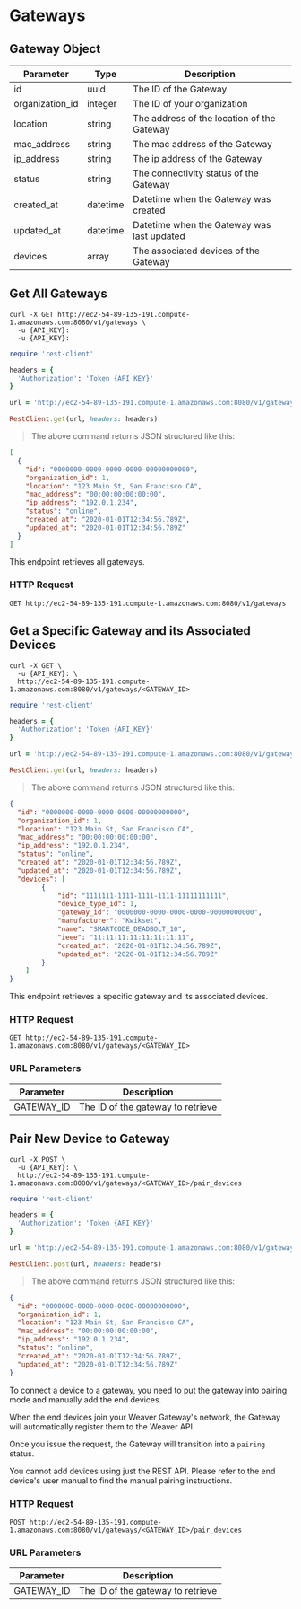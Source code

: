 # Gateways

## Gateway Object

Parameter | Type | Description
--------- | ---- | -----------
id | uuid | The ID of the Gateway
organization_id | integer | The ID of your organization
location | string | The address of the location of the Gateway
mac_address | string | The mac address of the Gateway
ip_address | string | The ip address of the Gateway
status | string | The connectivity status of the Gateway
created_at | datetime | Datetime when the Gateway was created
updated_at | datetime | Datetime when the Gateway was last updated
devices | array | The associated devices of the Gateway

## Get All Gateways

```shell
curl -X GET http://ec2-54-89-135-191.compute-1.amazonaws.com:8080/v1/gateways \
  -u {API_KEY}:
  -u {API_KEY}:
```

```ruby
require 'rest-client'

headers = {
  'Authorization': 'Token {API_KEY}'
}

url = 'http://ec2-54-89-135-191.compute-1.amazonaws.com:8080/v1/gateways'

RestClient.get(url, headers: headers)
```

> The above command returns JSON structured like this:

```json
[
  {
    "id": "0000000-0000-0000-0000-00000000000",
    "organization_id": 1,
    "location": "123 Main St, San Francisco CA",
    "mac_address": "00:00:00:00:00:00",
    "ip_address": "192.0.1.234",
    "status": "online",
    "created_at": "2020-01-01T12:34:56.789Z",
    "updated_at": "2020-01-01T12:34:56.789Z"
  }
]
```

This endpoint retrieves all gateways.

### HTTP Request

`GET http://ec2-54-89-135-191.compute-1.amazonaws.com:8080/v1/gateways`

## Get a Specific Gateway and its Associated Devices

```shell
curl -X GET \
  -u {API_KEY}: \
  http://ec2-54-89-135-191.compute-1.amazonaws.com:8080/v1/gateways/<GATEWAY_ID>
```

```ruby
require 'rest-client'

headers = {
  'Authorization': 'Token {API_KEY}'
}

url = 'http://ec2-54-89-135-191.compute-1.amazonaws.com:8080/v1/gateways/<GATEWAY_ID>'

RestClient.get(url, headers: headers)
```

> The above command returns JSON structured like this:

```json
{
  "id": "0000000-0000-0000-0000-00000000000",
  "organization_id": 1,
  "location": "123 Main St, San Francisco CA",
  "mac_address": "00:00:00:00:00:00",
  "ip_address": "192.0.1.234",
  "status": "online",
  "created_at": "2020-01-01T12:34:56.789Z",
  "updated_at": "2020-01-01T12:34:56.789Z",
  "devices": [
        {
            "id": "1111111-1111-1111-1111-11111111111",
            "device_type_id": 1,
            "gateway_id": "0000000-0000-0000-0000-00000000000",
            "manufacturer": "Kwikset",
            "name": "SMARTCODE_DEADBOLT_10",
            "ieee": "11:11:11:11:11:11:11:11",
            "created_at": "2020-01-01T12:34:56.789Z",
            "updated_at": "2020-01-01T12:34:56.789Z"
        }
    ]
}
```

This endpoint retrieves a specific gateway and its associated devices.

### HTTP Request

`GET http://ec2-54-89-135-191.compute-1.amazonaws.com:8080/v1/gateways/<GATEWAY_ID>`

### URL Parameters

Parameter | Description
--------- | -----------
GATEWAY_ID | The ID of the gateway to retrieve

## Pair New Device to Gateway

```shell
curl -X POST \
  -u {API_KEY}: \
  http://ec2-54-89-135-191.compute-1.amazonaws.com:8080/v1/gateways/<GATEWAY_ID>/pair_devices
```

```ruby
require 'rest-client'

headers = {
  'Authorization': 'Token {API_KEY}'
}

url = 'http://ec2-54-89-135-191.compute-1.amazonaws.com:8080/v1/gateways/<GATEWAY_ID>/pair_devices'

RestClient.post(url, headers: headers)
```

> The above command returns JSON structured like this:

```json
{
  "id": "0000000-0000-0000-0000-00000000000",
  "organization_id": 1,
  "location": "123 Main St, San Francisco CA",
  "mac_address": "00:00:00:00:00:00",
  "ip_address": "192.0.1.234",
  "status": "online",
  "created_at": "2020-01-01T12:34:56.789Z",
  "updated_at": "2020-01-01T12:34:56.789Z"
}
```

To connect a device to a gateway, you need to put the gateway into pairing mode and manually add the end devices.

When the end devices join your Weaver Gateway's network, the Gateway will automatically register them to the Weaver API.

Once you issue the request, the Gateway will transition into a `pairing` status.

<aside class="warning">You cannot add devices using just the REST API. Please refer to the end device's user manual to find the manual pairing instructions.</aside>

### HTTP Request

`POST http://ec2-54-89-135-191.compute-1.amazonaws.com:8080/v1/gateways/<GATEWAY_ID>/pair_devices`

### URL Parameters

Parameter | Description
--------- | -----------
GATEWAY_ID | The ID of the gateway to retrieve
